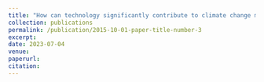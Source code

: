 ```yaml
---
title: "How can technology significantly contribute to climate change mitigation?"
collection: publications
permalink: /publication/2015-10-01-paper-title-number-3
excerpt: 
date: 2023-07-04
venue: 
paperurl: 
citation: 
---
```


